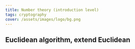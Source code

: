 ```yaml
---
title: Number theory (introduction level)
tags: cryptography
cover: /assets/images/logo/bg.png
---
```


## Euclidean algorithm, extend Euclidean
